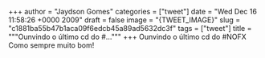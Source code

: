 
+++
author = "Jaydson Gomes"
categories = ["tweet"]
date = "Wed Dec 16 11:58:26 +0000 2009"
draft = false
image = "{TWEET_IMAGE}"
slug = "c1881ba55b47b1aca09f6edcb45a89ad5632dc3f"
tags = ["tweet"]
title = """Ounvindo o último cd do #..."""
+++
Ounvindo o último cd do #NOFX Como sempre muito bom!
